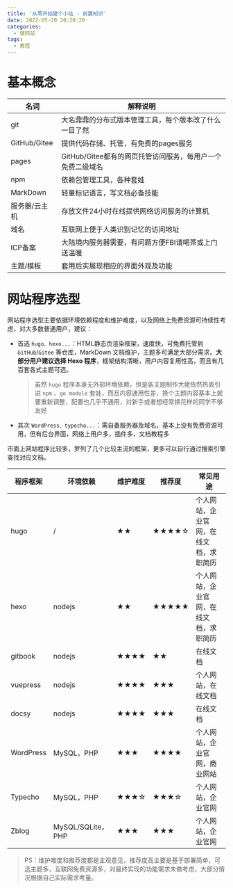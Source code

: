 ```yaml
---
title: '从零开始建个小站 - 前置知识'
date: 2022-05-20 20:20:20
categories:
  - 做网站
tags:
  - 教程
---
```


# 基本概念

| 名词          | 解释说明                                               |
| ------------- | ------------------------------------------------------ |
| git           | 大名鼎鼎的分布式版本管理工具，每个版本改了什么一目了然 |
| GitHub/Gitee  | 提供代码存储、托管，有免费的pages服务                 |
| pages         | GitHub/Gitee都有的网页托管访问服务，每用户一个免费二级域名   |
| npm           | 依赖包管理工具，各种套娃                               |
| MarkDown      | 轻量标记语言，写文档必备技能                           |
| 服务器/云主机 | 存放文件24小时在线提供网络访问服务的计算机             |
| 域名          | 互联网上便于人类识别记忆的访问地址                     |
| ICP备案       | 大陆境内服务器需要，有问题方便FBI请喝茶或上门送温暖    |
| 主题/模板     | 套用后实展现相应的界面外观及功能                       |

# 网站程序选型

网站程序选型主要依据环境依赖程度和维护难度，以及网络上免费资源可持续性考虑，对大多数普通用户，建议：
- 首选 `hugo、hexo...`：HTML静态页渲染框架，速度快，可免费托管到 `GitHub`/`Gitee` 等仓库，MarkDown 文档维护，主题多可满足大部分需求。**大部分用户建议选择 Hexo 程序**，框架结构清晰，用户内容复用性高，而且有几百套各式主题可选。
  > 虽然 `hugo` 程序本身无外部环境依赖，但是各主题制作大佬依然热衷引进 `npm` 、`go module` 套娃，而且内容通用性差，换个主题内容基本上就要重新调整，配置也几乎不通用，对新手或者想经常换花样的同学不够友好

- 其次 `WordPress、typecho...`：需自备服务器及域名，基本上没有免费资源可用，但有后台界面，网络上用户多，插件多，文档教程多

市面上网站程序比较多，罗列了几个比较主流的框架，更多可以自行通过搜索引擎查找对应文档。

| 程序框架  | 环境依赖          | 维护难度 | 推荐度     | 常见用途                               |
| --------- | ----------------- | -------- | ---------- | -------------------------------------- |
| hugo      | /                 | ★★       | ★★★★☆ | 个人网站，企业官网，在线文档，求职简历 |
| hexo      | nodejs            | ★★     | ★★★★★ | 个人网站，企业官网，在线文档，求职简历 |
| gitbook   | nodejs            | ★★★★   | ★★       | 在线文档                               |
| vuepress  | nodejs            | ★★★★     | ★★★     | 个人网站，在线文档                     |
| docsy     | nodejs            | ★★★★   | ★★★     | 在线文档                               |
| WordPress | MySQL，PHP        | ★★★     | ★★★★   | 个人网站，企业官网，商业网站             |
| Typecho   | MySQL，PHP        | ★★★☆   | ★★★☆   | 个人网站，企业官网                     |
| Zblog     | MySQL/SQLite，PHP | ★★★     | ★★★     | 个人网站，企业官网                     |

> PS：维护难度和推荐度都是主观意见，推荐度高主要是基于部署简单，可选主题多，互联网免费资源多，对最终实现的功能需求未做考虑，大部分情况根据自己实际需求考量。